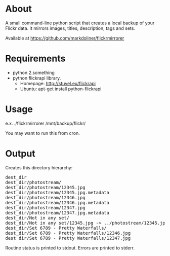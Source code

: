 About
=====
A small command-line python script that creates a local backup of your
Flickr data.  It mirrors images, titles, description, tags and sets.

Available at https://github.com/markdoliner/flickrmirrorer


Requirements
============
* python 2.something
* python flickrapi library.
  * Homepage: http://stuvel.eu/flickrapi
  * Ubuntu: apt-get install python-flickrapi


Usage
=====
e.x. ./flickrmirrorer /mnt/backup/flickr/

You may want to run this from cron.


Output
======
Creates this directory hierarchy:
<pre>
dest_dir
dest_dir/photostream/
dest_dir/photostream/12345.jpg
dest_dir/photostream/12345.jpg.metadata
dest_dir/photostream/12346.jpg
dest_dir/photostream/12346.jpg.metadata
dest_dir/photostream/12347.jpg
dest_dir/photostream/12347.jpg.metadata
dest_dir/Not in any set/
dest_dir/Not in any set/12345.jpg -> ../photostream/12345.jpg
dest_dir/Set 6789 - Pretty Waterfalls/
dest_dir/Set 6789 - Pretty Waterfalls/12346.jpg
dest_dir/Set 6789 - Pretty Waterfalls/12347.jpg
</pre>

Routine status is printed to stdout.
Errors are printed to stderr.
